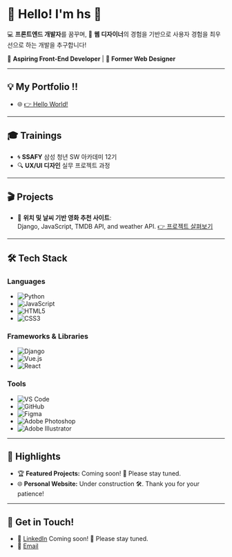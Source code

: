 # 👋 Hello! I'm hs 🌟

💻 **프론트엔드 개발자**를 꿈꾸며, 🎨 **웹 디자이너**의 경험을 기반으로 사용자 경험을 최우선으로 하는 개발을 추구합니다!

🌱 **Aspiring Front-End Developer** | 🎨 **Former Web Designer**

---

## 💡 My Portfolio !!
- 🌐 [👉 Hello World!](https://portfolio-seven-bay-42.vercel.app/)

---

## 🎓 Trainings
- 🌀 **SSAFY** 삼성 청년 SW 아카데미 12기 
- 🔍 **UX/UI 디자인** 실무 프로젝트 과정

---

## 🎬 Projects
- 🎥 **위치 및 날씨 기반 영화 추천 사이트**:  
  Django, JavaScript, TMDB API, and weather API.  [👉 프로젝트 살펴보기](https://github.com/hseegr/project_01)

---

## 🛠️ Tech Stack

### **Languages**  
- ![Python](https://img.shields.io/badge/Python-3776AB?style=flat&logo=python&logoColor=white)
- ![JavaScript](https://img.shields.io/badge/JavaScript-F7DF1E?style=flat&logo=javascript&logoColor=black)  
- ![HTML5](https://img.shields.io/badge/HTML5-E34F26?style=flat&logo=html5&logoColor=white)  
- ![CSS3](https://img.shields.io/badge/CSS3-1572B6?style=flat&logo=css3&logoColor=white)  

### **Frameworks & Libraries**  
- ![Django](https://img.shields.io/badge/Django-092E20?style=flat&logo=django&logoColor=white)  
- ![Vue.js](https://img.shields.io/badge/Vue.js-4FC08D?style=flat&logo=vue.js&logoColor=white)
- ![React](https://img.shields.io/badge/React-61DAFB?style=flat&logo=react&logoColor=black)

### **Tools**  
- ![VS Code](https://img.shields.io/badge/VS%20Code-007ACC?style=flat&logo=visual-studio-code&logoColor=white)  
- ![GitHub](https://img.shields.io/badge/GitHub-181717?style=flat&logo=github&logoColor=white)  
- ![Figma](https://img.shields.io/badge/Figma-F24E1E?style=flat&logo=figma&logoColor=white)  
- ![Adobe Photoshop](https://img.shields.io/badge/Adobe%20Photoshop-31A8FF?style=flat&logo=adobe-photoshop&logoColor=white)  
- ![Adobe Illustrator](https://img.shields.io/badge/Adobe%20Illustrator-FF9A00?style=flat&logo=adobe-illustrator&logoColor=white)  

---

## 🌟 Highlights
- 🏆 **Featured Projects:** Coming soon! 🚧 Please stay tuned.  
- 🌐 **Personal Website:** Under construction 🛠️. Thank you for your patience! 

---

## 💌 Get in Touch!
- 💼 [LinkedIn]() Coming soon! 🚧 Please stay tuned.
- 📧 [Email](mailto:hseegr@naver.com)  
